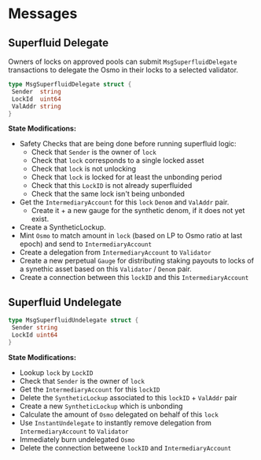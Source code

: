 <!--
order: 3
-->

# Messages

## Superfluid Delegate

Owners of locks on approved pools can submit `MsgSuperfluidDelegate` transactions to delegate the Osmo in their locks to a selected validator.

```go
type MsgSuperfluidDelegate struct {
 Sender  string 
 LockId  uint64 
 ValAddr string 
}
```

**State Modifications:**

- Safety Checks that are being done before running superfluid logic:
  - Check that `Sender` is the owner of `lock`
  - Check that `lock` corresponds to a single locked asset
  - Check that `lock` is not unlocking
  - Check that `lock` is locked for at least the unbonding period
  - Check that this `LockID` is not already superfluided
  - Check that the same lock isn't being unbonded
- Get the `IntermediaryAccount` for this `lock` `Denom` and `ValAddr` pair.
  - Create it + a new gauge for the synthetic denom, if it does not yet exist.
- Create a SyntheticLockup.
- Mint `Osmo` to match amount in `lock` (based on LP to Osmo ratio at last epoch) and send to `IntermediaryAccount`
- Create a delegation from `IntermediaryAccount` to `Validator`
- Create a new perpetual `Gauge` for distributing staking payouts to locks of a synethic asset based on this `Validator` / `Denom` pair.
- Create a connection between this `lockID` and this `IntermediaryAccount`

## Superfluid Undelegate

```go
type MsgSuperfluidUndelegate struct {
 Sender string
 LockId uint64
}
```

**State Modifications:**

- Lookup `lock` by `LockID`
- Check that `Sender` is the owner of `lock`
- Get the `IntermediaryAccount` for this `lockID`
- Delete the `SyntheticLockup` associated to this `lockID` + `ValAddr` pair
- Create a new `SyntheticLockup` which is unbonding
- Calculate the amount of `Osmo` delegated on behalf of this `lock`
- Use `InstantUndelegate` to instantly remove delegation from `IntermediaryAccount` to `Validator`
- Immediately burn undelegated `Osmo`
- Delete the connection betweene `lockID` and `IntermediaryAccount`
